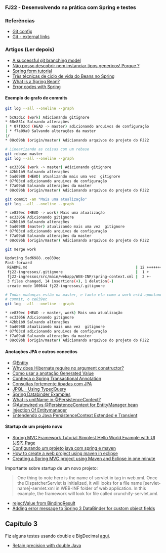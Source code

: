 ### FJ22 - Desenvolvendo na prática com Spring e testes

### Referências

- [Git config](https://git-scm.com/docs/git-config)
- [Git - external links](https://git-scm.com/doc/ext)


### Artigos (Ler depois)

- [A successful git branching model](https://nvie.com/posts/a-successful-git-branching-model/)
- [Não posso descobrir nem instanciar tipos genericos! Porque ?](https://blog.caelum.com.br/nao-posso-descobrir-nem-instanciar-tipos-genericos-porque/)
- [Spring form tutorial](https://www.baeldung.com/spring-mvc-form-tutorial)
- [Três técnicas de ciclo de vida do Beans no Spring](https://imasters.com.br/back-end/tres-tecnicas-de-ciclo-de-vida-dos-beans-no-spring)
- [What is a Spring Bean?](https://www.baeldung.com/spring-bean)
- [Error codes with Spring](https://www.logicbig.com/tutorials/spring-framework/spring-core/error-codes.html)
#### Exemplo de grafo de commits

```sh
git log --all --oneline --graph

* bc93d1c (work) Adicionando gitignore
* 68e831c Salvando alterações
| * 07f03cd (HEAD -> master) adicionando arquivos de configuração
| * f7a09a0 Salvando alterações da master
|/  
* 08c69bb (origin/master) Adicionando arquivos do projeto do FJ22

# Linearizando as coisas com um rebase
git rebase master
git log --all --oneline --graph

* ec33056 (work -> master) Adicionando gitignore
* 42bb1b9 Salvando alterações
* 5ad6988 (HEAD) atualizando mais uma vez  gitignore
* 07f03cd adicionando arquivos de configuração
* f7a09a0 Salvando alterações da master
* 08c69bb (origin/master) Adicionando arquivos do projeto do FJ22

git commit -am "Mais uma atualização"
git log --all --oneline --graph

* ce839ec (HEAD -> work) Mais uma atualização
* ec33056 Adicionando gitignore
* 42bb1b9 Salvando alterações
* 5ad6988 (master) atualizando mais uma vez  gitignore
* 07f03cd adicionando arquivos de configuração
* f7a09a0 Salvando alterações da master
* 08c69bb (origin/master) Adicionando arquivos do projeto do FJ22

git merge work

Updating 5ad6988..ce839ec
Fast-forward
 README.md                                                 | 12 ++++++++++++
 fj22-ingressos/.gitignore                                 |  1 +
 fj22-ingressos/src/main/webapp/WEB-INF/spring-context.xml |  2 +-
 3 files changed, 14 insertions(+), 1 deletion(-)
 create mode 100644 fj22-ingressos/.gitignore

# Todas mudanças estão na master, e tanto ela como a work está apontando para o mesmo
# commit, o ce839ec
git log --all --oneline --graph

* ce839ec (HEAD -> master, work) Mais uma atualização
* ec33056 Adicionando gitignore
* 42bb1b9 Salvando alterações
* 5ad6988 atualizando mais uma vez  gitignore
* 07f03cd adicionando arquivos de configuração
* f7a09a0 Salvando alterações da master
* 08c69bb (origin/master) Adicionando arquivos do projeto do FJ22

```

#### Anotações JPA e outros conceitos
- [@Entity](https://www.oracle.com/technetwork/middleware/ias/entity-annotations-090770.html)
- [Why does Hibernate require no argument constructor?](https://stackoverflow.com/questions/2935826/why-does-hibernate-require-no-argument-constructor/29433238#29433238)
- [Como usar a anotação Generated Value](https://www.devmedia.com.br/jpa-como-usar-a-anotacao-generatedvalue/38592)
- [Conheça o Spring Transactional Annotation](https://www.devmedia.com.br/conheca-o-spring-transactional-annotations/32472)
- [Consultas fortemente tipadas com JPA](https://blog.caelum.com.br/consultas-fortemente-tipadas-com-jpa/)
- [JPQL - Using TypedQuery](https://www.logicbig.com/tutorials/java-ee-tutorial/jpa/jpql-typed-query.html)
- [Spring Databinder Examples](https://www.logicbig.com/how-to/code-snippets/jcode-spring-framework-databinder.html)
- [What is unitName in @PersistenceContext?](https://coderanch.com/t/481448/certification/unitName-PersistenceContext)
- [@Autowired vs @PersistenceContext for EntityManager bean](https://stackoverflow.com/questions/31335211/autowired-vs-persistencecontext-for-entitymanager-bean)
- [Injection Of Entitymanager](https://tomee.apache.org/examples-trunk/injection-of-entitymanager/README.html)
- [Entendendo o Java PersistenceContext Extended e Transient](https://www.devmedia.com.br/entendendo-o-java-persistencecontext-extended-e-transient/30493)


#### Startup de um projeto novo

- [Spring MVC Framework Tutorial Simplest Hello World Example with UI (JSP) Page](https://crunchify.com/simplest-spring-mvc-hello-world-example-tutorial-spring-model-view-controller-tips/)
- [Configurando um projeto java com spring e maven](http://www.ciceroednilson.com.br/configurando-um-projeto-java-com-spring-mvc-e-maven/)
- [How to create a web project using maven in eclipse](https://dzone.com/articles/how-to-create-a-web-project-using-maven-in-eclipse-1)
- [Creating a Spring MVC project using Maven and Eclipse in one minute](https://www.codejava.net/frameworks/spring/creating-a-spring-mvc-project-using-maven-and-eclipse-in-one-minute)

Importante sobre startup de um novo projeto: 

> One thing to note here is the name of servlet in <servlet-name> tag in web.xml. Once the DispatcherServlet is initialized, it will looks for a file name [servlet-name]-servlet.xml  in WEB-INF folder of web application. In this example, the framework will look for file called crunchify-servlet.xml.

- [rejectValue from BindingResult](https://docs.spring.io/spring/docs/3.1.x/javadoc-api/org/springframework/validation/Errors.html#rejectValue%28java.lang.String,%20java.lang.String,%20java.lang.String%29)
- [Adding error message to Spring 3 DataBinder for custom object fields](https://stackoverflow.com/questions/12107503/adding-error-message-to-spring-3-databinder-for-custom-object-fields)

## Capítulo 3

Fiz alguns testes usando double e BigDecimal [aqui](https://gist.github.com/fllsouto/687e02c67d2b4f9d4f6a60a0bc464ef5).

- [Retain precision with double Java](https://stackoverflow.com/questions/322749/retain-precision-with-double-in-java)